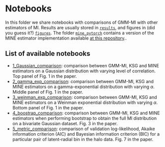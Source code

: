 # Notebooks 

In this folder we share notebooks with comparisons of GMM-MI with other estimators of MI. Results are usually stored in [`results`](https://github.com/dpiras/MI_estimation/tree/main/notebooks/comparisons/results), and figures in (did you guess it?) [`figures`](https://github.com/dpiras/MI_estimation/tree/main/notebooks/comparisons/figures). The folder [`mine_pytorch`](https://github.com/dpiras/MI_estimation/tree/main/notebooks/comparisons/mine-pytorch) contains a version of the MINE estimator implementation available [at this repository](https://github.com/gtegner/mine-pytorch)..

## List of available notebooks

- [1_Gaussian_comparison](https://github.com/dpiras/MI_estimation/blob/main/notebooks/comparisons/1_Gaussian_comparison.ipynb): comparison between GMM-MI, KSG and MINE estimators on a Gaussian distribution with varying level of correlation. Top panel of Fig. 1 in the paper.
- [2_gamma_exp_comparison](https://github.com/dpiras/MI_estimation/blob/main/notebooks/comparisons/2_gamma_exp_comparison.ipynb): comparison between GMM-MI, KSG and MINE estimators on a gamma-exponential distribution with varying $\alpha$. Middle panel of Fig. 1 in the paper.
- [3_weinman_exp_comparison](https://github.com/dpiras/MI_estimation/blob/main/notebooks/comparisons/3_weinman_exp_comparison.ipynb): comparison between GMM-MI, KSG and MINE estimators on a Weinman exponential distribution with varying $\alpha$. Bottom panel of Fig. 1 in the paper.
- [4_boostrap_comparison](https://github.com/dpiras/MI_estimation/blob/main/notebooks/comparisons/4_boostrap_comparison.ipynb): comparison between GMM-MI, KSG and MINE estimators when performing bootstrap to obtain the full MI distribution on a bivariate Gaussian dataset. Fig. 3 in the paper.
- [5_metric_comparison](https://github.com/dpiras/MI_estimation/blob/main/notebooks/comparisons/5_metric_comparison.ipynb): comparison of validation log-likelihood, Akaike information criterion (AIC) and Bayesian information criterion (BIC) for a particular pair of latent-radial bin in the halo data. Fig. 7 in the paper.

